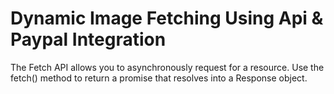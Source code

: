 # Dynamic Image Fetching Using Api & Paypal Integration

The Fetch API allows you to asynchronously request for a resource. 
Use the fetch() method to return a promise that resolves into a Response object.
